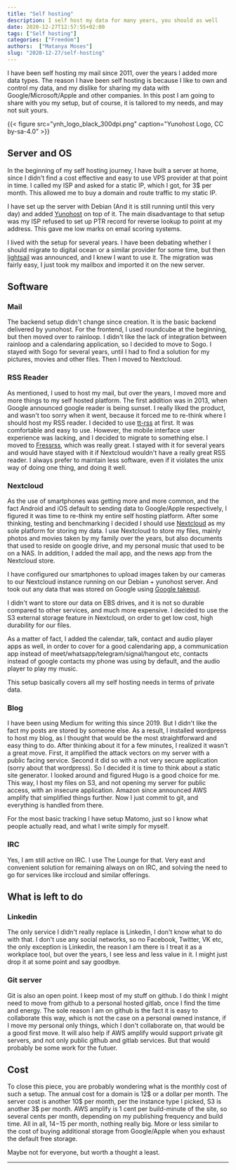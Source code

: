 ```yaml
---
title: "Self hosting"
description: I self host my data for many years, you should as well
date: 2020-12-27T12:57:55+02:00
tags: ["Self hosting"]
categories: ["Freedom"]
authors:  ["Matanya Moses"]
slug: "2020-12-27/self-hosting"
---
```


I have been self hosting my mail since 2011, over the years I added more data types. The reason I have been self hosting is because I like to own and control my data, and my dislike for sharing my data with Google/Microsoft/Apple and other companies. In this post I am going to share with you my setup, but of course, it is tailored to my needs, and may not suit yours.

{{< figure src="ynh_logo_black_300dpi.png" caption="Yunohost Logo, CC by-sa-4.0" >}}

## Server and OS

In the beginning of my self hosting journey, I have built a server at home,
since I didn't find a cost effective and easy to use VPS provider at that point
in time. I called my ISP and asked for a static IP, which I got, for 3$ per
month. This allowed me to buy a domain and route traffic to my static IP. 

I have set up the server with Debian (And it is still running until this very
day) and added [Yunohost](https://yunohost.org) on top of it. The main
disadvantage to that setup was my ISP refused to set up PTR record for reverse
lookup to point at my address. This gave me low marks on email scoring systems. 

I lived with the setup for several years. I have been debating whether I should
migrate to digital ocean or a similar provider for some time, but then
[lightsail](https://aws.amazon.com/lightsail/) was announced, and I knew I want
to use it. The migration was fairly easy, I just took my mailbox and imported it
on the new server. 

## Software
### Mail

The backend setup didn't change since creation. It is the basic backend delivered by yunohost. For the frontend, I used roundcube at the beginning, but then moved over to rainloop. I didn't like the lack of integration between rainloop and a calendaring application, so I decided to move to Sogo. I stayed with Sogo for
several years, until I had to find a solution for my pictures, movies and other
files. Then I moved to Nextcloud.

### RSS Reader

As mentioned, I used to host my mail, but over the years, I moved more and more
things to my self hosted platform. The first addition was in 2013, when Google
announced google reader is being sunset. I really liked the product, and wasn't
too sorry when it went, because it forced me to re-think where I should host my
RSS reader. I decided to use [tt-rss](tt-rss.org) at first. It was comfortable
and easy to use. However, the mobile interface user experience was lacking, and
I decided to migrate to something else. I moved to [Fressrss](https://www.freshrss.org), which was really great. I stayed with it for several years and would have stayed with it if Nextcloud wouldn't have a really great RSS reader. I always prefer to maintain less software, even if it violates the unix way of doing one thing, and doing it well. 

### Nextcloud

As the use of smartphones was getting more and more common, and the fact Android and iOS default to sending data to Google/Apple respectively, I figured it was time to re-think my entire self hosting platform. After some thinking, testing and benchmarking I decided I should use [Nextcloud](https://nextcloud.org) as my sole platform for storing my data. I use Nextcloud to store my files, mainly photos and movies taken by my family over the years, but also documents that used to reside on google drive, and my personal music that used to be on a NAS. In addition, I added the mail app, and the news app from the Nextcloud store.

I have configured our smartphones to upload images taken by our cameras to our Nextcloud instance running on our Debian + yunohost server. And took out any data that was stored on Google using [Google takeout](https://takeout.google.com). 

I didn't want to store our data on EBS drives, and it is not so durable compared to other services, and much more expensive. I decided to use the S3 external storage feature in Nextcloud, on order to get low cost, high durability for our files. 

As a matter of fact, I added the calendar, talk, contact and audio player apps as well, in order to cover for a good calendaring app, a communication app instead of meet/whatsapp/telegram/signal/hangout etc, contacts instead of google contacts my phone was using by default, and the audio player to play my music. 

This setup basically covers all my self hosting needs in terms of private data.

### Blog

I have been using Medium for writing this since 2019. But I didn't like the fact my posts are stored by someone else. As a result, I installed wordpress to host my blog, as I thought that would be the most straightforward and easy thing to do. After thinking about it for a few minutes, I realized it wasn't a great move. First, it amplified the attack vectors on my server with a public facing service. Second it did so with a not very secure application (sorry about that wordpress). So I decided it is time to think about a static site generator. I looked around and figured Hugo is a good choice for me. This way, I host my files on S3, and not opening my server for public access, with an insecure application. Amazon since announced AWS amplify that simplified things further. Now I just commit to git, and everything is handled from there.

For the most basic tracking I have setup Matomo, just so I know what people
actually read, and what I write simply for myself. 

### IRC

Yes, I am still active on IRC. I use The Lounge for that. Very east and convenient solution for remaining always on on IRC, and solving the need to go for services like irccloud and similar offerings.

## What is left to do
### Linkedin

The only service I didn't really replace is Linkedin, I don't know what to do with that. I don't use any social networks, so no Facebook, Twitter, VK etc, the only exception is Linkedin, the reason I am there is I treat it as a workplace tool, but over the years, I see less and less value in it. I might just drop it at some point and say goodbye.

### Git server

Git is also an open point. I keep most of my stuff on github. I do think I might need to move from github to a personal hosted gitlab, once I find the time and energy. The sole reason I am on github is the fact it is easy to collaborate this way, which is not the case on a personal owned instance, if I move my personal only things, which I don't collaborate on, that would be a good first move. It will also help if AWS amplify would support private git servers, and not only public github and gitlab services. But that would probably be some work for the futuer. 

## Cost

To close this piece, you are probably wondering what is the monthly cost of such a setup. The annual cost for a domain is 12$ or a dollar per month. The server cost is another 10$ per month, per the instance type I picked, S3 is another 3$ per month. AWS amplify is 1 cent per build-minute of the site, so several cents per month, depending on my publishing frequency and build time. All in all, 14$-15$ per month, nothing really big. More or less similar to the cost of buying additional storage from Google/Apple when you exhaust the default free storage. 

Maybe not for everyone, but worth a thought a least. 

---
